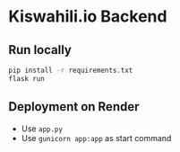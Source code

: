 # Kiswahili.io Backend

## Run locally

```bash
pip install -r requirements.txt
flask run
```

## Deployment on Render

- Use `app.py`
- Use `gunicorn app:app` as start command